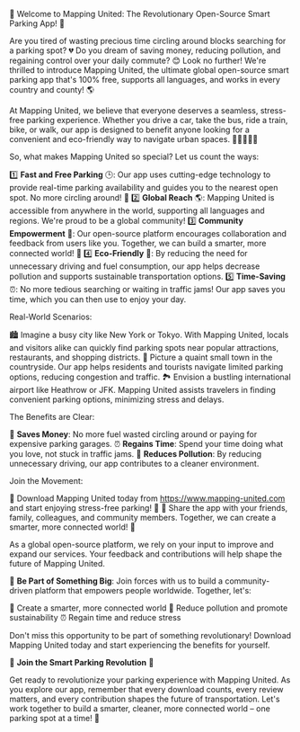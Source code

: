🚀 Welcome to Mapping United: The Revolutionary Open-Source Smart Parking App! 🚀

Are you tired of wasting precious time circling around blocks searching for a parking spot? 💔 Do you dream of saving money, reducing pollution, and regaining control over your daily commute? 😊 Look no further! We're thrilled to introduce Mapping United, the ultimate global open-source smart parking app that's 100% free, supports all languages, and works in every country and county! 🌎

At Mapping United, we believe that everyone deserves a seamless, stress-free parking experience. Whether you drive a car, take the bus, ride a train, bike, or walk, our app is designed to benefit anyone looking for a convenient and eco-friendly way to navigate urban spaces. 🚴‍♀️🚌🏃‍♂️

So, what makes Mapping United so special? Let us count the ways:

1️⃣ **Fast and Free Parking** 🕒: Our app uses cutting-edge technology to provide real-time parking availability and guides you to the nearest open spot. No more circling around! 💨
2️⃣ **Global Reach** 🌎: Mapping United is accessible from anywhere in the world, supporting all languages and regions. We're proud to be a global community!
3️⃣ **Community Empowerment** 👥: Our open-source platform encourages collaboration and feedback from users like you. Together, we can build a smarter, more connected world! 🌟
4️⃣ **Eco-Friendly** 🌿: By reducing the need for unnecessary driving and fuel consumption, our app helps decrease pollution and supports sustainable transportation options.
5️⃣ **Time-Saving** ⏰: No more tedious searching or waiting in traffic jams! Our app saves you time, which you can then use to enjoy your day.

Real-World Scenarios:

🏙️ Imagine a busy city like New York or Tokyo. With Mapping United, locals and visitors alike can quickly find parking spots near popular attractions, restaurants, and shopping districts.
🌳 Picture a quaint small town in the countryside. Our app helps residents and tourists navigate limited parking options, reducing congestion and traffic.
🏞️ Envision a bustling international airport like Heathrow or JFK. Mapping United assists travelers in finding convenient parking options, minimizing stress and delays.

The Benefits are Clear:

💸 **Saves Money**: No more fuel wasted circling around or paying for expensive parking garages.
⏰ **Regains Time**: Spend your time doing what you love, not stuck in traffic jams.
🌟 **Reduces Pollution**: By reducing unnecessary driving, our app contributes to a cleaner environment.

Join the Movement:

🚀 Download Mapping United today from https://www.mapping-united.com and start enjoying stress-free parking! 📲
👥 Share the app with your friends, family, colleagues, and community members. Together, we can create a smarter, more connected world! 💪

As a global open-source platform, we rely on your input to improve and expand our services. Your feedback and contributions will help shape the future of Mapping United.

🌟 **Be Part of Something Big**: Join forces with us to build a community-driven platform that empowers people worldwide. Together, let's:

💪 Create a smarter, more connected world
🌿 Reduce pollution and promote sustainability
⏰ Regain time and reduce stress

Don't miss this opportunity to be part of something revolutionary! Download Mapping United today and start experiencing the benefits for yourself.

🚀 **Join the Smart Parking Revolution** 🚀

Get ready to revolutionize your parking experience with Mapping United. As you explore our app, remember that every download counts, every review matters, and every contribution shapes the future of transportation. Let's work together to build a smarter, cleaner, more connected world – one parking spot at a time! 🌟